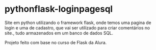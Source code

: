 # pythonflask-loginpagesql
Site em python utilizando o framework flask, onde temos uma pagina de login e uma de cadastro, que vai ser utilizado para criar comentários no site., tudo armazenados em um banco de dados SQL.

Projeto feito com base no curso de Flask da Alura.
